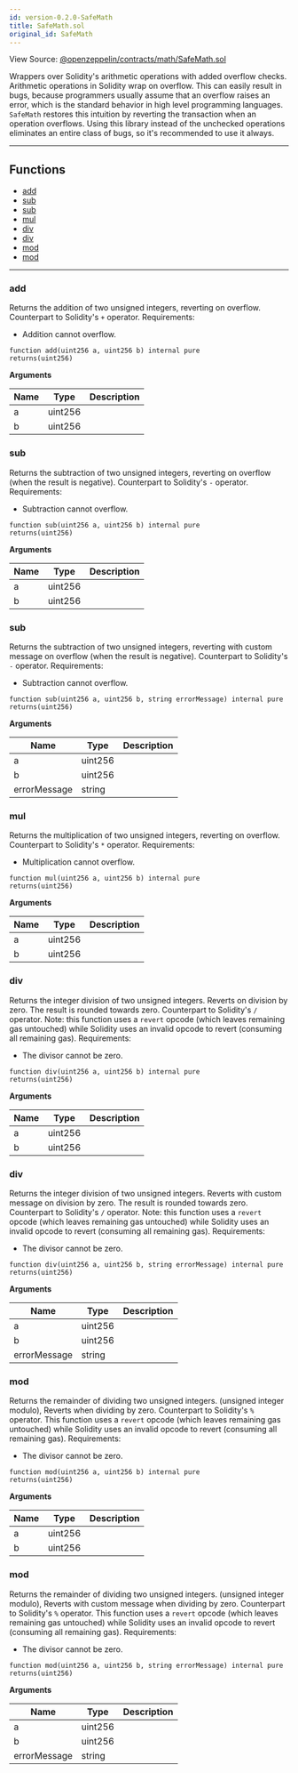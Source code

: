```yaml
---
id: version-0.2.0-SafeMath
title: SafeMath.sol
original_id: SafeMath
---
```


View Source: [@openzeppelin/contracts/math/SafeMath.sol](https://github.com/statechannels/monorepo/tree/master/packages/nitro-protocol/@openzeppelin/contracts/math/SafeMath.sol)

Wrappers over Solidity's arithmetic operations with added overflow
 checks.
 Arithmetic operations in Solidity wrap on overflow. This can easily result
 in bugs, because programmers usually assume that an overflow raises an
 error, which is the standard behavior in high level programming languages.
 `SafeMath` restores this intuition by reverting the transaction when an
 operation overflows.
 Using this library instead of the unchecked operations eliminates an entire
 class of bugs, so it's recommended to use it always.

---

## Functions

- [add](#add)
- [sub](#sub)
- [sub](#sub)
- [mul](#mul)
- [div](#div)
- [div](#div)
- [mod](#mod)
- [mod](#mod)

---

### add

Returns the addition of two unsigned integers, reverting on
 overflow.
 Counterpart to Solidity's `+` operator.
 Requirements:
 - Addition cannot overflow.

```solidity
function add(uint256 a, uint256 b) internal pure
returns(uint256)
```

**Arguments**

| Name        | Type           | Description  |
| ------------- |------------- | -----|
| a | uint256 |  | 
| b | uint256 |  | 

### sub

Returns the subtraction of two unsigned integers, reverting on
 overflow (when the result is negative).
 Counterpart to Solidity's `-` operator.
 Requirements:
 - Subtraction cannot overflow.

```solidity
function sub(uint256 a, uint256 b) internal pure
returns(uint256)
```

**Arguments**

| Name        | Type           | Description  |
| ------------- |------------- | -----|
| a | uint256 |  | 
| b | uint256 |  | 

### sub

Returns the subtraction of two unsigned integers, reverting with custom message on
 overflow (when the result is negative).
 Counterpart to Solidity's `-` operator.
 Requirements:
 - Subtraction cannot overflow.

```solidity
function sub(uint256 a, uint256 b, string errorMessage) internal pure
returns(uint256)
```

**Arguments**

| Name        | Type           | Description  |
| ------------- |------------- | -----|
| a | uint256 |  | 
| b | uint256 |  | 
| errorMessage | string |  | 

### mul

Returns the multiplication of two unsigned integers, reverting on
 overflow.
 Counterpart to Solidity's `*` operator.
 Requirements:
 - Multiplication cannot overflow.

```solidity
function mul(uint256 a, uint256 b) internal pure
returns(uint256)
```

**Arguments**

| Name        | Type           | Description  |
| ------------- |------------- | -----|
| a | uint256 |  | 
| b | uint256 |  | 

### div

Returns the integer division of two unsigned integers. Reverts on
 division by zero. The result is rounded towards zero.
 Counterpart to Solidity's `/` operator. Note: this function uses a
 `revert` opcode (which leaves remaining gas untouched) while Solidity
 uses an invalid opcode to revert (consuming all remaining gas).
 Requirements:
 - The divisor cannot be zero.

```solidity
function div(uint256 a, uint256 b) internal pure
returns(uint256)
```

**Arguments**

| Name        | Type           | Description  |
| ------------- |------------- | -----|
| a | uint256 |  | 
| b | uint256 |  | 

### div

Returns the integer division of two unsigned integers. Reverts with custom message on
 division by zero. The result is rounded towards zero.
 Counterpart to Solidity's `/` operator. Note: this function uses a
 `revert` opcode (which leaves remaining gas untouched) while Solidity
 uses an invalid opcode to revert (consuming all remaining gas).
 Requirements:
 - The divisor cannot be zero.

```solidity
function div(uint256 a, uint256 b, string errorMessage) internal pure
returns(uint256)
```

**Arguments**

| Name        | Type           | Description  |
| ------------- |------------- | -----|
| a | uint256 |  | 
| b | uint256 |  | 
| errorMessage | string |  | 

### mod

Returns the remainder of dividing two unsigned integers. (unsigned integer modulo),
 Reverts when dividing by zero.
 Counterpart to Solidity's `%` operator. This function uses a `revert`
 opcode (which leaves remaining gas untouched) while Solidity uses an
 invalid opcode to revert (consuming all remaining gas).
 Requirements:
 - The divisor cannot be zero.

```solidity
function mod(uint256 a, uint256 b) internal pure
returns(uint256)
```

**Arguments**

| Name        | Type           | Description  |
| ------------- |------------- | -----|
| a | uint256 |  | 
| b | uint256 |  | 

### mod

Returns the remainder of dividing two unsigned integers. (unsigned integer modulo),
 Reverts with custom message when dividing by zero.
 Counterpart to Solidity's `%` operator. This function uses a `revert`
 opcode (which leaves remaining gas untouched) while Solidity uses an
 invalid opcode to revert (consuming all remaining gas).
 Requirements:
 - The divisor cannot be zero.

```solidity
function mod(uint256 a, uint256 b, string errorMessage) internal pure
returns(uint256)
```

**Arguments**

| Name        | Type           | Description  |
| ------------- |------------- | -----|
| a | uint256 |  | 
| b | uint256 |  | 
| errorMessage | string |  | 

